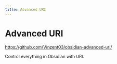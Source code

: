 ```yaml
---
title: Advanced URI
---
```


# Advanced URI

<https://github.com/Vinzent03/obsidian-advanced-uri/>

Control everything in Obsidian with URI.
